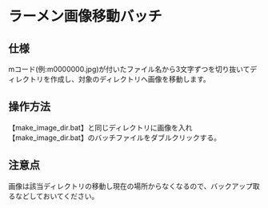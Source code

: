 # ラーメン画像移動バッチ

## 仕様

mコード(例:m0000000.jpg)が付いたファイル名から3文字ずつを切り抜いてディレクトリを作成し、対象のディレクトリへ画像を移動します。

## 操作方法

【make_image_dir.bat】と同じディレクトリに画像を入れ【make_image_dir.bat】のバッチファイルをダブルクリックする。

## 注意点

画像は該当ディレクトリの移動し現在の場所からなくなるので、バックアップ取るなどしておいてください。
